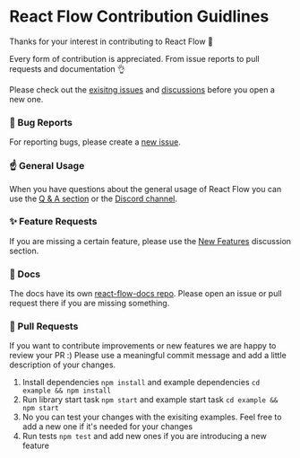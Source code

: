# React Flow Contribution Guidlines

Thanks for your interest in contributing to React Flow 🙌

Every form of contribution is appreciated. From issue reports to pull requests and documentation 👌

Please check out the [exisitng issues](https://github.com/wbkd/react-flow/issues) and [discussions](https://github.com/wbkd/react-flow/discussions) before you open a new one. 

### 🐛 Bug Reports

For reporting bugs, please create a [new issue](https://github.com/wbkd/react-flow/issues/new/choose).

### ☝️ General Usage

When you have questions about the general usage of React Flow you can use the [Q & A section](https://github.com/wbkd/react-flow/discussions/categories/q-a) or the [Discord channel](https://discord.gg/Bqt6xrs).

### ✨ Feature Requests 

If you are missing a certain feature, please use the [New Features](https://github.com/wbkd/react-flow/discussions/categories/new-features) discussion section.

### 📝 Docs 

The docs have its own [react-flow-docs repo](https://github.com/wbkd/react-flow-docs). Please open an issue or pull request there if you are missing something.

### 💫 Pull Requests

If you want to contribute improvements or new features we are happy to review your PR :)
Please use a meaningful commit message and add a little description of your changes.

1. Install dependencies `npm install` and example dependencies `cd example && npm install`
2. Run library start task `npm start` and example start task `cd example && npm start`
3. No you can test your changes with the exisiting examples. Feel free to add a new one if it's needed for your changes
4. Run tests `npm test` and add new ones if you are introducing a new feature


